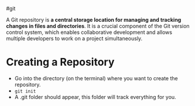 #git 

A Git repository is **a central storage location for managing and tracking changes in files and directories**. It is a crucial component of the Git version control system, which enables collaborative development and allows multiple developers to work on a project simultaneously.

# Creating a Repository

- Go into the directory (on the terminal) where you want to create the repository.
- `git init`
- A .git folder should appear, this folder will track everything for you.


